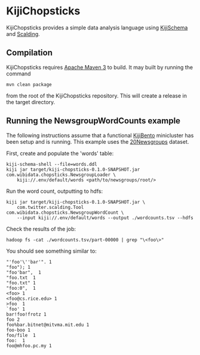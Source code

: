 KijiChopsticks
==============

KijiChopsticks provides a simple data analysis language using
[KijiSchema](https://github.com/kijiproject/kiji-schema/) and
[Scalding](https://github.com/twitter/scalding/).

Compilation
-----------

KijiChopsticks requires [Apache Maven 3](http://maven.apache.org/download.html)
to build. It may built by running the command

    mvn clean package

from the root of the KijiChopsticks repository. This will create a release in
the target directory.

Running the NewsgroupWordCounts example
---------------------------------------

The following instructions assume that a functional
[KijiBento](https://github.com/kijiproject/kiji-bento/) minicluster has been
setup and is running. This example uses the
[20Newsgroups](http://qwone.com/~jason/20Newsgroups/) dataset.

First, create and populate the 'words' table:

    kiji-schema-shell --file=words.ddl
    kiji jar target/kiji-chopsticks-0.1.0-SNAPSHOT.jar com.wibidata.chopsticks.NewsgroupLoader \
        kiji://.env/default/words <path/to/newsgroups/root/>

Run the word count, outputting to hdfs:

    kiji jar target/kiji-chopsticks-0.1.0-SNAPSHOT.jar \
        com.twitter.scalding.Tool com.wibidata.chopsticks.NewsgroupWordCount \
        --input kiji://.env/default/words --output ./wordcounts.tsv --hdfs

Check the results of the job:

    hadoop fs -cat ./wordcounts.tsv/part-00000 | grep "\<foo\>"

You should see something similar to:

    "'foo'\''bar'". 1
    "foo"); 1
    "foo'bar",  1
    "foo.txt  1
    "foo.txt" 1
    "foo:0",  1
    <foo> 1
    <foo@cs.rice.edu> 1
    >foo  1
    `foo' 1
    bar!foo!frotz 1
    foo 2
    foo%bar.bitnet@mitvma.mit.edu 1
    foo-boo 1
    foo/file  1
    foo:  1
    foo@mhfoo.pc.my 1


